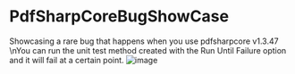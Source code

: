 # PdfSharpCoreBugShowCase
Showcasing a rare bug that happens when you use pdfsharpcore v1.3.47
\nYou can run the unit test method created with the Run Until Failure option and it will fail at a certain point.
![image](https://github.com/AhmedDawood97/PdfSharpCoreBugShowCase/assets/91460161/78154c83-32bf-4e26-a0a2-e0a5a9a3be5d)
